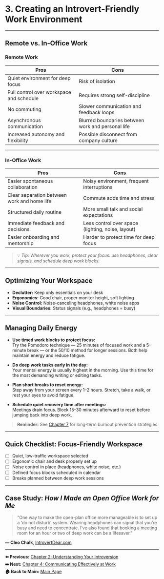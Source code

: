 # 3. Creating an Introvert-Friendly Work Environment

---

## Remote vs. In-Office Work

### Remote Work

| Pros | Cons |
|------|------|
| Quiet environment for deep focus | Risk of isolation |
| Full control over workspace and schedule | Requires strong self-discipline |
| No commuting | Slower communication and feedback loops |
| Asynchronous communication | Blurred boundaries between work and personal life |
| Increased autonomy and flexibility | Possible disconnect from company culture |

---

### In-Office Work

| Pros | Cons |
|------|------|
| Easier spontaneous collaboration | Noisy environment, frequent interruptions |
| Clear separation between work and home life | Commute adds time and stress |
| Structured daily routine | More small talk and social expectations |
| Immediate feedback and decisions | Less control over space (lighting, noise, layout) |
| Easier onboarding and mentorship | Harder to protect time for deep focus |


> 💡 *Tip: Wherever you work, protect your focus: use headphones, clear signals, and schedule deep work blocks.*

---

## Optimizing Your Workspace

- **Declutter:** Keep only essentials on your desk  
- **Ergonomics:** Good chair, proper monitor height, soft lighting  
- **Noise Control:** Noise-canceling headphones, white noise apps  
- **Visual Boundaries:** Status signals (e.g., headphones = busy)

---

## Managing Daily Energy

- **Use timed work blocks to protect focus:**  
  Try the Pomodoro technique — 25 minutes of focused work and a 5-minute break — or the 50/10 method for longer sessions. Both help maintain energy and reduce fatigue.

- **Do deep work tasks early in the day:**  
  Your mental energy is usually highest in the morning. Use this time for the most demanding writing or editing tasks.

- **Plan short breaks to reset energy:**  
  Step away from your screen every 1–2 hours. Stretch, take a walk, or rest your eyes to avoid fatigue.

- **Schedule quiet recovery time after meetings:**  
  Meetings drain focus. Block 15–30 minutes afterward to reset before jumping back into deep work.


> **Reminder:**
> See [Chapter 7](chapter-7-burnout.md) for long-term burnout prevention strategies.


---

## Quick Checklist: Focus-Friendly Workspace

- [ ] Quiet, low-traffic workspace selected  
- [ ] Ergonomic chair and desk properly set up  
- [ ] Noise control in place (headphones, white noise, etc.)  
- [ ] Defined focus blocks scheduled in calendar  
- [ ] Breaks planned between deep work sessions  

---

## Case Study: *How I Made an Open Office Work for Me*

> "One way to make the open-plan office more manageable is to set up a 'do not disturb' system. Wearing headphones can signal that you’re busy and need to concentrate. I’ve also found that booking a meeting room for an hour or two of deep work can be a lifesaver."

**— Cleo Chalk**, [IntrovertDear.com](http://IntrovertDear.com)

---

**⬅️ Previous:** [Chapter 2: Understanding Your Introversion](chapter-2-understanding-introversion.md)  
**➡️ Next:** [Chapter 4: Communicating Effectively at Work](chapter-4-communication.md)  
**🏠 Back to Main:** [Main Page](index.md)
